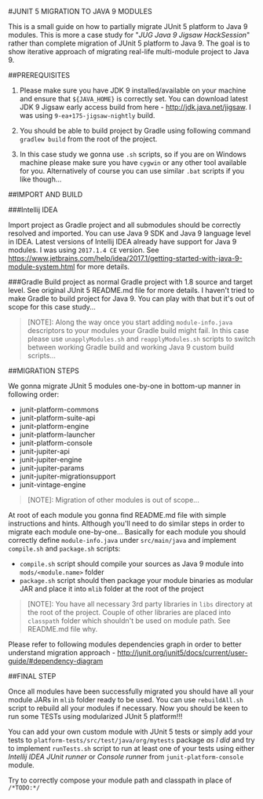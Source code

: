 #JUNIT 5 MIGRATION TO JAVA 9 MODULES

This is a small guide on how to partially migrate JUnit 5 platform to Java 9 modules.
This is more a case study for "*JUG Java 9 Jigsaw HackSession*" rather than complete migration of JUnit 5 platform to Java 9.
The goal is to show iterative approach of migrating real-life multi-module project to Java 9.

##PREREQUISITES

1. Please make sure you have JDK 9 installed/available on your machine and ensure that `${JAVA_HOME}` is correctly set.
You can download latest JDK 9 Jigsaw early access build from here - http://jdk.java.net/jigsaw.
I was using `9-ea+175-jigsaw-nightly` build.

2. You should be able to build project by Gradle using following command `gradlew build` from the root of the project.

3. In this case study we gonna use `.sh` scripts, so if you are on Windows machine please make sure you have `cygwin` or any other tool available for you.
Alternatively of course you can use similar `.bat` scripts if you like though...

##IMPORT AND BUILD

###Intellij IDEA

Import project as Gradle project and all submodules should be correctly resolved and imported.
You can use Java 9 SDK and Java 9 language level in IDEA.
Latest versions of Intellij IDEA already have support for Java 9 modules. I was using `2017.1.4 CE` version.
See https://www.jetbrains.com/help/idea/2017.1/getting-started-with-java-9-module-system.html for more details.

###Gradle
Build project as normal Gradle project with 1.8 source and target level.
See original JUnit 5 README.md file for more details.
I haven't tried to make Gradle to build project for Java 9.
You can play with that but it's out of scope for this case study...
> [NOTE]: Along the way once you start adding `module-info.java` descriptors to your modules your Gradle build might fail. 
In this case please use `unapplyModules.sh` and `reapplyModules.sh` scripts to switch between working Gradle build and working Java 9 custom build scripts...   

##MIGRATION STEPS

We gonna migrate JUnit 5 modules one-by-one in bottom-up manner in following order:
- junit-platform-commons
- junit-platform-suite-api
- junit-platform-engine
- junit-platform-launcher
- junit-platform-console
- junit-jupiter-api
- junit-jupiter-engine
- junit-jupiter-params
- junit-jupiter-migrationsupport
- junit-vintage-engine

> [NOTE]: Migration of other modules is out of scope...

At root of each module you gonna find README.md file with simple instructions and hints.
Although you'll need to do similar steps in order to migrate each module one-by-one...
Basically for each module you should correctly define `module-info.java` under `src/main/java`
and implement `compile.sh` and `package.sh` scripts:
- `compile.sh` script should compile your sources as Java 9 module into `mods/<module.name>` folder
- `package.sh` script should then package your module binaries as modular JAR and place it into `mlib` folder at the root of the project

> [NOTE]: You have all necessary 3rd party libraries in `libs` directory at the root of the project.
Couple of other libraries are placed into `classpath` folder which shouldn't be used on module path. See README.md file why.

Please refer to following modules dependencies graph in order to better understand migration approach - http://junit.org/junit5/docs/current/user-guide/#dependency-diagram

##FINAL STEP

Once all modules have been successfully migrated you should have all your module JARs in `mlib` folder ready to be used.
You can use `rebuildAll.sh` script to rebuild all your modules if necessary.
Now you should be keen to run some TESTs using modularized JUnit 5 platform!!!

You can add your own custom module with JUnit 5 tests or simply add your tests to `platform-tests/src/test/java/org/mytests` package *as I did*
and try to implement `runTests.sh` script to run at least one of your tests
using either *Intellij IDEA JUnit runner* or *Console runner* from `junit-platform-console` module.

Try to correctly compose your module path and classpath in place of `/*TODO:*/`
